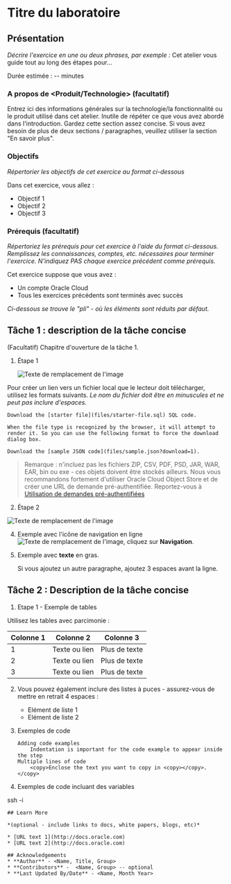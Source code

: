 # Titre du laboratoire

## Présentation

_Décrire l'exercice en une ou deux phrases, par exemple :_ Cet atelier vous guide tout au long des étapes pour...

Durée estimée : -- minutes

### A propos de <Produit/Technologie> (facultatif)

Entrez ici des informations générales sur la technologie/la fonctionnalité ou le produit utilisé dans cet atelier. Inutile de répéter ce que vous avez abordé dans l'introduction. Gardez cette section assez concise. Si vous avez besoin de plus de deux sections / paragraphes, veuillez utiliser la section "En savoir plus".

### Objectifs

_Répertorier les objectifs de cet exercice au format ci-dessous_

Dans cet exercice, vous allez :

*   Objectif 1
*   Objectif 2
*   Objectif 3

### Prérequis (facultatif)

_Répertoriez les prérequis pour cet exercice à l'aide du format ci-dessous. Remplissez les connaissances, comptes, etc. nécessaires pour terminer l'exercice. N'indiquez PAS chaque exercice précédent comme prérequis._

Cet exercice suppose que vous avez :

*   Un compte Oracle Cloud
*   Tous les exercices précédents sont terminés avec succès

_Ci-dessous se trouve le "pli" - où les éléments sont réduits par défaut._

## Tâche 1 : description de la tâche concise

(Facultatif) Chapitre d'ouverture de la tâche 1.

1.  Étape 1
    
    ![Texte de remplacement de l'image](images/sample1.png)
    

Pour créer un lien vers un fichier local que le lecteur doit télécharger, utilisez les formats suivants. _Le nom du fichier doit être en minuscules et ne peut pas inclure d'espaces._

    Download the [starter file](files/starter-file.sql) SQL code.
    
    When the file type is recognized by the browser, it will attempt to render it. So you can use the following format to force the download dialog box.
    
    Download the [sample JSON code](files/sample.json?download=1).
    

> Remarque : n'incluez pas les fichiers ZIP, CSV, PDF, PSD, JAR, WAR, EAR, bin ou exe - ces objets doivent être stockés ailleurs. Nous vous recommandons fortement d'utiliser Oracle Cloud Object Store et de créer une URL de demande pré-authentifiée. Reportez-vous à [Utilisation de demandes pré-authentifiées](https://docs.cloud.oracle.com/en-us/iaas/Content/Object/Tasks/usingpreauthenticatedrequests.htm)

2.  Étape 2

![Texte de remplacement de l'image](images/sample1.png)

4.  Exemple avec l'icône de navigation en ligne ![Texte de remplacement de l'image](images/sample2.png), cliquez sur **Navigation**.
    
5.  Exemple avec **texte** en gras.
    
    Si vous ajoutez un autre paragraphe, ajoutez 3 espaces avant la ligne.
    

## Tâche 2 : Description de la tâche concise

1.  Etape 1 - Exemple de tables

Utilisez les tables avec parcimonie :

| Colonne 1 | Colonne 2 | Colonne 3 |
| --- | --- | --- |
| 1 | Texte ou lien | Plus de texte |
| 2 | Texte ou lien | Plus de texte |
| 3 | Texte ou lien | Plus de texte |

2.  Vous pouvez également inclure des listes à puces - assurez-vous de mettre en retrait 4 espaces :
    
    *   Elément de liste 1
    *   Elément de liste 2
3.  Exemples de code
    
        Adding code examples
        	Indentation is important for the code example to appear inside the step
        Multiple lines of code
        	<copy>Enclose the text you want to copy in <copy></copy>.</copy>
        
4.  Exemples de code incluant des variables
    

ssh -i

    
    ## Learn More
    
    *(optional - include links to docs, white papers, blogs, etc)*
    
    * [URL text 1](http://docs.oracle.com)
    * [URL text 2](http://docs.oracle.com)
    
    ## Acknowledgements
    * **Author** - <Name, Title, Group>
    * **Contributors** -  <Name, Group> -- optional
    * **Last Updated By/Date** - <Name, Month Year>